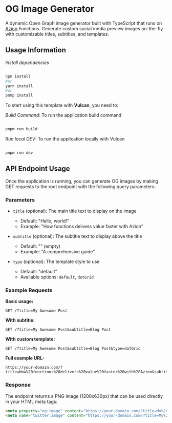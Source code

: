 # OG Image Generator

A dynamic Open Graph image generator built with TypeScript that runs on [Azion](https://azion.com/) Functions. Generate custom social media preview images on-the-fly with customizable titles, subtitles, and templates.

## Usage Information

_Install dependencies_

```bash

npm install
#or
yarn install
#or
pnmp install

```

To start using this template with **Vulcan**, you need to:

_Build Command_: To run the application build command

```bash

pnpm run build
```

_Run local DEV_: To run the application locally with Vulcan

```bash

pnpm run dev

```

## API Endpoint Usage

Once the application is running, you can generate OG images by making GET requests to the root endpoint with the following query parameters:

### Parameters

- `title` (optional): The main title text to display on the image
  - Default: "Hello, world!"
  - Example: "How functions delivers value faster with Azion"

- `subtitle` (optional): The subtitle text to display above the title
  - Default: "" (empty)
  - Example: "A comprehensive guide"

- `type` (optional): The template style to use
  - Default: "default"
  - Available options: `default`, `dotGrid`

### Example Requests

**Basic usage:**

```http
GET /?title=My Awesome Post
```

**With subtitle:**

```http
GET /?title=My Awesome Post&subtitle=Blog Post
```

**With custom template:**

```http
GET /?title=My Awesome Post&subtitle=Blog Post&type=dotGrid
```

**Full example URL:**

```
https://your-domain.com/?title=How%20functions%20delivers%20value%20faster%20with%20Azion&subtitle=A%20comprehensive%20guide&type=dotGrid
```

### Response

The endpoint returns a PNG image (1200x630px) that can be used directly in your HTML meta tags:

```html
<meta property="og:image" content="https://your-domain.com/?title=My%20Post&subtitle=Blog" />
<meta name="twitter:image" content="https://your-domain.com/?title=My%20Post&subtitle=Blog" />
```
